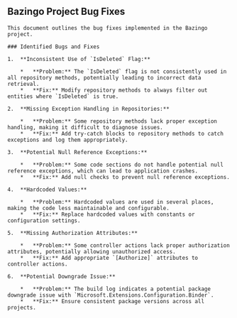 ## Bazingo Project Bug Fixes

    This document outlines the bug fixes implemented in the Bazingo project.

    ### Identified Bugs and Fixes

    1.  **Inconsistent Use of `IsDeleted` Flag:**

        *   **Problem:** The `IsDeleted` flag is not consistently used in all repository methods, potentially leading to incorrect data retrieval.
        *   **Fix:** Modify repository methods to always filter out entities where `IsDeleted` is true.

    2.  **Missing Exception Handling in Repositories:**

        *   **Problem:** Some repository methods lack proper exception handling, making it difficult to diagnose issues.
        *   **Fix:** Add try-catch blocks to repository methods to catch exceptions and log them appropriately.

    3.  **Potential Null Reference Exceptions:**

        *   **Problem:** Some code sections do not handle potential null reference exceptions, which can lead to application crashes.
        *   **Fix:** Add null checks to prevent null reference exceptions.

    4.  **Hardcoded Values:**

        *   **Problem:** Hardcoded values are used in several places, making the code less maintainable and configurable.
        *   **Fix:** Replace hardcoded values with constants or configuration settings.

    5.  **Missing Authorization Attributes:**

        *   **Problem:** Some controller actions lack proper authorization attributes, potentially allowing unauthorized access.
        *   **Fix:** Add appropriate `[Authorize]` attributes to controller actions.

    6.  **Potential Downgrade Issue:**

        *   **Problem:** The build log indicates a potential package downgrade issue with `Microsoft.Extensions.Configuration.Binder`.
        *   **Fix:** Ensure consistent package versions across all projects.
